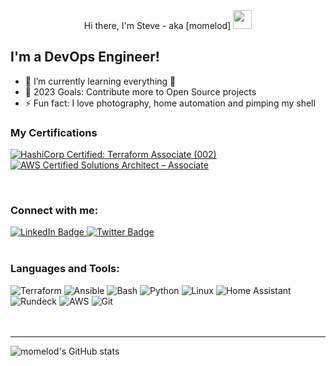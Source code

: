 <div id="header" align="center">
  Hi there, I'm Steve - aka [momelod]
  <img src="https://media.giphy.com/media/hvRJCLFzcasrR4ia7z/giphy.gif" width="30px"/>
</div>

## I'm a DevOps Engineer!
- 🌱 I’m currently learning everything 🤣
- 🥅 2023 Goals: Contribute more to Open Source projects
- ⚡ Fun fact: I love photography, home automation and pimping my shell

### My Certifications

<!--START_SECTION:badges-->
[![HashiCorp Certified: Terraform Associate (002)](https://images.credly.com/size/110x110/images/99289602-861e-4929-8277-773e63a2fa6f/image.png)](http://www.credly.com/badges/e1249225-0517-4875-b8ee-d8b5ea6fbf33 "HashiCorp Certified: Terraform Associate (002)")
[![AWS Certified Solutions Architect – Associate](https://images.credly.com/size/110x110/images/0e284c3f-5164-4b21-8660-0d84737941bc/image.png)](http://www.credly.com/badges/56445807-2c4a-45b9-85f7-985ae76ffa16 "AWS Certified Solutions Architect – Associate")
<!--END_SECTION:badges-->

<br />

### Connect with me:

<div id="badges">
  <a href="https://www.linkedin.com/in/steve-melo-598b1310/">
    <img src="https://img.shields.io/badge/LinkedIn-blue?style=for-the-badge&logo=linkedin&logoColor=white" alt="LinkedIn Badge"/>
  </a>
  <a href="https://twitter.com/momelod">
    <img src="https://img.shields.io/badge/Twitter-blue?style=for-the-badge&logo=twitter&logoColor=white" alt="Twitter Badge"/>
  </a>
</div>

<br />

<img src="https://komarev.com/ghpvc/?username=momelod&style=flat-square&color=blue" alt=""/>


### Languages and Tools:

<div id="badges">
    <img alt="Terraform" src="https://img.shields.io/badge/Terraform-5C4EE5?style=for-the-badge" />
    <img alt="Ansible" src="https://img.shields.io/badge/Ansible-EE0000?style=for-the-badge" />
    <img alt="Bash" src="https://img.shields.io/badge/Bash-blue?style=for-the-badge" />
    <img alt="Python" src="https://img.shields.io/badge/Python-FFD847?style=for-the-badge" />
    <img alt="Linux" src="https://img.shields.io/badge/Linux-orange?style=for-the-badge" />
    <img alt="Home Assistant" src="https://img.shields.io/badge/HomeAssistant-038FC7?style=for-the-badge" />
    <img alt="Rundeck" src="https://img.shields.io/badge/Rundeck-EE625E?style=for-the-badge" />
    <img alt="AWS" src="https://img.shields.io/badge/AWS-EC7211?style=for-the-badge" />
    <img alt="Git" src="https://img.shields.io/badge/Git-F54D27?style=for-the-badge" />
</div>

<br />
<br />

---

![momelod's GitHub stats](https://github-readme-stats.vercel.app/api?username=momelod&show_icons=true&theme=transparent)
